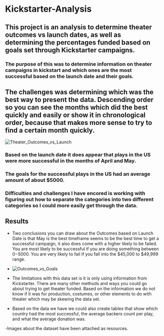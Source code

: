 # Kickstarter-Analysis

## This project is an analysis to determine theater outcomes vs launch dates, as well as determining the percentages funded based on goals set through Kickstarter campaigns.

### The purpose of this was to determine information on theater campaigns in kickstart and which ones are the most successful based on the launch date and their goals.

## The challenges was determining which was the best way to present the data. Descending order so you can see the months which did the best quickly and easily or show it in chronological order, because that makes more sense to try to find a certain month quickly.
![Theater_Outcomes_vs_Launch](https://user-images.githubusercontent.com/101365965/162635113-b19a67cd-a34b-40bc-ba45-da74248747b9.png)


### Based on the launch date it does appear that plays in the US were more successful in the months of April and May. 

### The goals for the successful plays in the US had an average amount of about $5000.

### Difficulties and challenges I have encored is working with figuring out how to separate the categories into two different categories so I could more easily get through the data.

## Results

- Two conclusions you can draw about the Outcomes based on Launch Date is that May is the best timeframe seems to be the best time to get a successful campaign, it also does come with a higher likely to be failed. You are most likely to be successful if you are doing something between $0-$5000. You are very likely to fail if you fall into the $45,000 to $49,999 range.
- ![Outcomes_vs_Goals](https://user-images.githubusercontent.com/101365965/162635069-d3ccec1a-e944-4df4-9738-b773be67ec6b.png)



- The limitations with this data set is it is only using information from Kickstarter. There are many other methods and ways you could go about trying to get theater funded. Based on the information we do not know if it was for production, costumes, or other elements to do with theater which may be skewing the data set.

- Based on the data we have we could also create tables that show which country had the most successful, the average backers count per play, and what the average donation was.

-Images about the dataset have been attached as resources.
